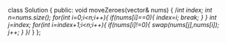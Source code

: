 class Solution {
public:
void moveZeroes(vector<int>& nums) {
/*int index;
int n=nums.size();
for(int i=0;i<n;i++){
if(nums[i]==0){
index=i;
break;
}
}
int j=index;
for(int i=index+1;i<n;i++){
if(nums[i]!=0){
swap(nums[j],nums[i]);
j++;
}
}*/
}
};